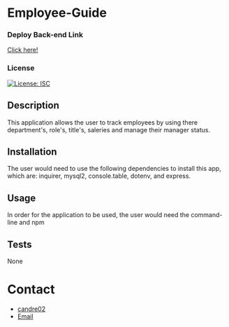 # Employee-Guide

### Deploy Back-end Link
[Click here!](https://watch.screencastify.com/v/mhqj9GJXkGskw8XO43cE)

### License
[![License: ISC](https://img.shields.io/badge/License-ISC-blue.svg)](https://opensource.org/licenses/ISC)

## Description
This application allows the user to track employees by using there department's, role's, title's, saleries and manage their manager status.

## Installation
The user would need to use the following dependencies to install this app, which are: inquirer, mysql2, console.table, dotenv, and express.

## Usage
In order for the application to be used, the user would need the command-line and npm

## Tests
None

# Contact
* [candre02](https://www.github.com/candre02)
* [Email](http://www.candre02.2@gmail.com/)
